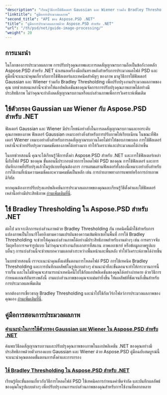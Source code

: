```yaml
---
"description": "เรียนรู้วิธีการใช้ฟิลเตอร์ Gaussian และ Wiener รวมถึง Bradley Thresholding ใน Aspose.PSD สำหรับ .NET เพื่อการประมวลผลและการแบ่งส่วนภาพที่ดีขึ้น"
"linktitle": "คู่มือการประมวลผลภาพ"
"second_title": "API ของ Aspose.PSD .NET"
"title": "คู่มือการประมวลผลภาพด้วย Aspose.PSD สำหรับ .NET"
"url": "/th/psd/net/guide-image-processing/"
"weight": 20
---
```


## การแนะนำ

ในโลกของการประมวลผลภาพ การปรับปรุงคุณภาพและการลดสัญญาณรบกวนถือเป็นข้อกังวลหลัก Aspose.PSD สำหรับ .NET นำเสนอเครื่องมืออันทรงพลังสำหรับการประมวลผลไฟล์ PSD และคู่มือนี้จะแนะนำคุณเกี่ยวกับการใช้ฟิลเตอร์และเทคนิคสำคัญๆ ของภาพ มาดูวิธีการใช้ฟิลเตอร์ Gaussian และ Wiener ร่วมกับ Bradley Thresholding เพื่อปรับปรุงงานประมวลผลภาพของคุณ บทช่วยสอนเหล่านี้จะช่วยให้แอปพลิเคชันของคุณจัดการการปรับปรุงคุณภาพภาพได้อย่างมีประสิทธิภาพ ไม่ว่าคุณจะกำลังลดสัญญาณรบกวนหรือแบ่งส่วนภาพเพื่อการวิเคราะห์เพิ่มเติม

## ใช้ตัวกรอง Gaussian และ Wiener กับ Aspose.PSD สำหรับ .NET

ฟิลเตอร์ Gaussian และ Wiener มีประโยชน์อย่างยิ่งในการลดสัญญาณรบกวนและยกระดับคุณภาพของภาพ ฟิลเตอร์ Gaussian เหมาะอย่างยิ่งสำหรับการปรับภาพให้เรียบเนียน ในขณะที่ฟิลเตอร์ Wiener เหมาะอย่างยิ่งสำหรับการลดสัญญาณรบกวนโดยไม่ทำให้ขอบภาพเบลอ การใช้ฟิลเตอร์เหล่านี้จะช่วยปรับปรุงความคมชัดของภาพได้อย่างมาก ทำให้วิเคราะห์และประมวลผลได้ง่ายขึ้น

ในบทช่วยสอนนี้ คุณจะได้เรียนรู้วิธีการตั้งค่า Aspose.PSD สำหรับ .NET และการใช้ฟิลเตอร์เหล่านี้กับไฟล์ PSD ของคุณ ขั้นตอนนี้ประกอบด้วยการโหลดไฟล์ PSD ของคุณ การใช้ฟิลเตอร์ และการบันทึกภาพที่ปรับปรุงแล้วในรูปแบบที่คุณต้องการ การผสมผสานฟิลเตอร์ทั้งสองนี้เหมาะอย่างยิ่งสำหรับการใช้งานที่เน้นความคมชัดและความคมชัดเป็นหลัก เช่น การถ่ายภาพทางการแพทย์หรือการถ่ายภาพดิจิทัล

หากคุณต้องการปรับปรุงแอปพลิเคชันการประมวลผลภาพของคุณและเรียนรู้วิธีตั้งค่าและใช้ฟิลเตอร์เหล่านี้อย่างมีประสิทธิภาพ [อ่านเพิ่มเติมที่นี่](./guide-to-apply-gaussian-wiener-filters/).

## ใช้ Bradley Thresholding ใน Aspose.PSD สำหรับ .NET

ต่อไป มาเจาะลึกการแบ่งส่วนภาพด้วย Bradley Thresholding กัน เทคนิคนี้มักใช้สำหรับการแปลงภาพเป็นไบนารีโดยอิงตามความแปรผันของความเข้มพิกเซลในพื้นที่ การใช้ Bradley Thresholding จะช่วยให้คุณแบ่งส่วนภาพได้อย่างมีประสิทธิภาพสำหรับงานต่างๆ เช่น การตรวจจับวัตถุหรือการจดจำรูปแบบ ไม่ว่าคุณจะทำงานกับเอกสารที่สแกน ภาพเอกซเรย์ หรือข้อมูลภาพรูปแบบอื่นๆ การแบ่งส่วนนี้จะช่วยแยกความแตกต่างระหว่างพื้นหน้าและพื้นหลัง ทำให้วิเคราะห์ภาพได้ง่ายขึ้น

ในบทช่วยสอนนี้ เราจะแนะนำคุณตั้งแต่ขั้นตอนการโหลดไฟล์ PSD การใช้เทคนิค Bradley Thresholding และการบันทึกผลลัพธ์ในรูปแบบต่างๆ คำแนะนำทีละขั้นตอนจะทำให้กระบวนการนี้ราบรื่น และในไม่ช้าคุณจะสามารถนำเทคนิคนี้ไปใช้กับแอปพลิเคชันของคุณได้อย่างง่ายดาย ด้วยวิธีการกำหนดเกณฑ์อันทรงพลังนี้ งานแบ่งส่วนภาพของคุณจะแม่นยำยิ่งขึ้น ให้ผลลัพธ์ที่ชัดเจนยิ่งขึ้นสำหรับการประมวลผลเพิ่มเติม

หากต้องการเชี่ยวชาญ Bradley Thresholding และนำไปใช้กับเวิร์กโฟลว์การประมวลผลภาพของคุณเอง [อ่านเพิ่มเติมที่นี่](./apply-bradley-thresholding/).

## คู่มือการสอนการประมวลผลภาพ
### [คำแนะนำในการใช้ตัวกรอง Gaussian และ Wiener ใน Aspose.PSD สำหรับ .NET](./guide-to-apply-gaussian-wiener-filters/)
ค้นพบวิธีลดสัญญาณรบกวนและปรับปรุงคุณภาพของภาพในแอปพลิเคชัน .NET ของคุณอย่างมีประสิทธิภาพด้วยตัวกรองแบบ Gaussian และ Wiener ด้วย Aspose.PSD คู่มือฉบับสมบูรณ์นี้จะแนะนำคุณตลอดขั้นตอนการตั้งค่าและการกรอง
### [ใช้ Bradley Thresholding ใน Aspose.PSD สำหรับ .NET](./apply-bradley-thresholding/)
เรียนรู้ทีละขั้นตอนเกี่ยวกับวิธีการโหลดไฟล์ PSD ใช้เทคนิคการกำหนดค่าขีดจำกัด และบันทึกผลลัพธ์ของคุณในรูปแบบต่างๆ เพื่อปรับปรุงงานการแบ่งส่วนภาพของคุณสำหรับการใช้งานที่หลากหลาย